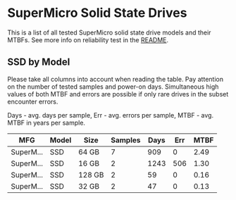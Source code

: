 SuperMicro Solid State Drives
=============================

This is a list of all tested SuperMicro solid state drive models and their MTBFs. See
more info on reliability test in the [README](https://github.com/bsdhw/SMART).

SSD by Model
------------

Please take all columns into account when reading the table. Pay attention on the
number of tested samples and power-on days. Simultaneous high values of both MTBF
and errors are possible if only rare drives in the subset encounter errors.

Days - avg. days per sample,
Err  - avg. errors per sample,
MTBF - avg. MTBF in years per sample.

| MFG       | Model              | Size   | Samples | Days  | Err   | MTBF |
|-----------|--------------------|--------|---------|-------|-------|------|
| SuperM... | SSD                | 64 GB  | 7       | 909   | 0     | 2.49   |
| SuperM... | SSD                | 16 GB  | 2       | 1243  | 506   | 1.30   |
| SuperM... | SSD                | 128 GB | 2       | 59    | 0     | 0.16   |
| SuperM... | SSD                | 32 GB  | 2       | 47    | 0     | 0.13   |
